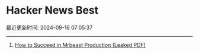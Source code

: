 # Hacker News Best

最近更新时间: 2024-09-16 07:05:37

--- 
1. [How to Succeed in Mrbeast Production (Leaked PDF)](https://simonwillison.net/2024/Sep/15/how-to-succeed-in-mrbeast-production/) 

